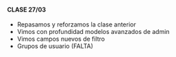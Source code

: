 #### CLASE 27/03

- Repasamos y reforzamos la clase anterior
- Vimos con profundidad modelos avanzados de admin
- Vimos campos nuevos de filtro
- Grupos de usuario (FALTA)